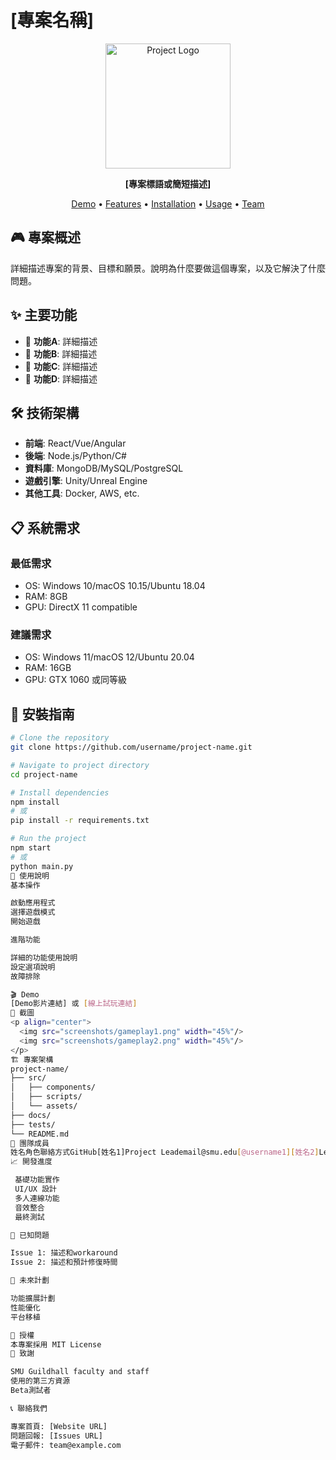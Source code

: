 # [專案名稱]

<p align="center">
  <img src="logo.png" alt="Project Logo" width="200"/>
</p>

<p align="center">
  <strong>[專案標語或簡短描述]</strong>
</p>

<p align="center">
  <a href="#demo">Demo</a> •
  <a href="#features">Features</a> •
  <a href="#installation">Installation</a> •
  <a href="#usage">Usage</a> •
  <a href="#team">Team</a>
</p>

## 🎮 專案概述
詳細描述專案的背景、目標和願景。說明為什麼要做這個專案，以及它解決了什麼問題。

## ✨ 主要功能
- 🎯 **功能A**: 詳細描述
- 🚀 **功能B**: 詳細描述
- 🎨 **功能C**: 詳細描述
- 🔧 **功能D**: 詳細描述

## 🛠️ 技術架構
- **前端**: React/Vue/Angular
- **後端**: Node.js/Python/C#
- **資料庫**: MongoDB/MySQL/PostgreSQL
- **遊戲引擎**: Unity/Unreal Engine
- **其他工具**: Docker, AWS, etc.

## 📋 系統需求
### 最低需求
- OS: Windows 10/macOS 10.15/Ubuntu 18.04
- RAM: 8GB
- GPU: DirectX 11 compatible

### 建議需求
- OS: Windows 11/macOS 12/Ubuntu 20.04
- RAM: 16GB
- GPU: GTX 1060 或同等級

## 🚀 安裝指南
```bash
# Clone the repository
git clone https://github.com/username/project-name.git

# Navigate to project directory
cd project-name

# Install dependencies
npm install
# 或
pip install -r requirements.txt

# Run the project
npm start
# 或
python main.py
📖 使用說明
基本操作

啟動應用程式
選擇遊戲模式
開始遊戲

進階功能

詳細的功能使用說明
設定選項說明
故障排除

🎬 Demo
[Demo影片連結] 或 [線上試玩連結]
📸 截圖
<p align="center">
  <img src="screenshots/gameplay1.png" width="45%"/>
  <img src="screenshots/gameplay2.png" width="45%"/>
</p>
🏗️ 專案架構
project-name/
├── src/
│   ├── components/
│   ├── scripts/
│   └── assets/
├── docs/
├── tests/
└── README.md
🤝 團隊成員
姓名角色聯絡方式GitHub[姓名1]Project Leademail@smu.edu[@username1][姓名2]Lead Programmeremail@smu.edu[@username2][姓名3]Game Designeremail@smu.edu[@username3][姓名4]Artistemail@smu.edu[@username4]
📈 開發進度

 基礎功能實作
 UI/UX 設計
 多人連線功能
 音效整合
 最終測試

🐛 已知問題

Issue 1: 描述和workaround
Issue 2: 描述和預計修復時間

🔮 未來計劃

功能擴展計劃
性能優化
平台移植

📄 授權
本專案採用 MIT License
🙏 致謝

SMU Guildhall faculty and staff
使用的第三方資源
Beta測試者

📞 聯絡我們

專案首頁: [Website URL]
問題回報: [Issues URL]
電子郵件: team@example.com